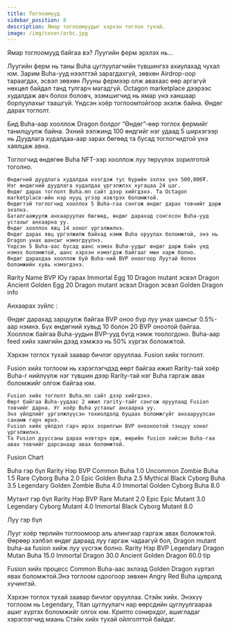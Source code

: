 ```yaml
---
title: Тоглоомууд
sidebar_position: 8
description: Ямар тоглоомуудыг хэрхэн тоглох тухай.
image: /img/cover/arbc.jpg
---
```


Ямар тоглоомууд байгаа вэ?
Луугийн ферм эрхлэх нь...

Луугийн ферм нь таны Buha цуглуулагчийн түвшингээ ахиулахад чухал юм. Зарим Buha-ууд нээлттэй зарагдахгүй, зөвхөн Airdrop-оор тараагдах, эсвэл зөвхөн Лууны фермээр олж авахаас өөр аргагүй нөхцөл байдал танд тулгарч магадгүй. Octagon marketplace дээрээс худалдаж авч болох боловч, эзэмшигчид нь ямар үнэ ханшаар борлуулахыг таашгүй. Үндсэн хоёр тоглоомтойгоор эхэлж байна.
Өндөг дарах тоглолт.

Бид Buha-аар хооллож Dragon болдог “Өндөг”-өөр тоглох фермийг танилцуулж байна. Эхний ээлжинд 100 өндгийг нэг удаад 5 ширхэгээр нь Дуудлага худалдаа-аар зарах бөгөөд та бусад тоглогчидтой үнэ хаялцаж авна.

Тоглогчид өндөгөө Buha NFT-ээр хооллож луу төрүүлэх зорилготой тоголно.

    Өндөгний дуудлага худалдаа нээгдэж тус бүрийн эхлэх үнэ 500,000₮.
    Нэг өндөгний дуудлага худалдаа үргэлжлэх хугацаа 24 цаг.
    Өндөг дарах тоглолт Buha.mn сайт дээр хийгдэнэ. Та Octagon marketplace-ийн нэр нууц үгээр нэвтрэх боломжтой.
    Өндөгтэй тоглогчид хооллох 5 Buha-гаа сонгож өндөг дарах товчийг дарж эхэлнэ.
    Баталгаажуулж анхааруулах бөгөөд, өндөг дарахад сонгосон Buha-ууд устахыг анхаарна уу.
    Өндөг хооллох явц 14 хоног үргэлжилнэ.
    Өндөг дарах явц үргэлжилж байхад нэмж Buha оруулах боломжтой, энэ нь Dragon унах шансыг нэмэгдүүлнэ.
    Үндсэн 5 Buha-аас бусад шанс нэмэх Buha-уудыг өндөг дарж байх үед нэмэх боломжтой, шанс хэрхэн нэмэгдэж байгааг мөн харж болно.
    Өндөг дарахдаа хооллож буй Buha-ний BVP оноогоор Луутай болох боломжийн хувь нэмэгдэнэ.

Rarity Name BVP Юу гарах
Immortal Egg 10 Dragon mutant эсвэл Dragon
Ancient Golden Egg 20 Dragon mutant эсвэл Dragon эсвэл Golden Dragon
info

Анхаарах зүйлс :

Өндөг дарахад зарцуулж байгаа BVP оноо бүр луу унах шансыг 0.5%-аар нэмнэ. Бүх өндөгний хувьд 10 болон 20 BVP оноотой байгаа. Хооллож байгаа Buha-уудын BVP-ууд бүгд нэмж тоологдоно. Buha-аар feed хийх хамгийн дээд хэмжээ нь 50% хүргэх боломжтой.

Хэрхэн тоглох тухай заавар бичлэг орууллаа.
Fusion хийх тоглолт.

Fusion хийх тоглоом нь хэрэглэгчдэд өөрт байгаа ижил Rarity-тай хоёр Buha-г нийлүүлж нэг түвшин дээр Rarity-тай нэг Buha гаргаж авах боломжийг олгож байгаа юм.

    Fusion хийх тоглолт Buha.mn сайт дээр хийгдэнэ.
    Өөрт байгаа Buha-уудаас 2 ижил rarity-тайг сонгож оруулаад Fusion товчийг дарна. Уг хоёр Buha устахыг анхаарна уу.
    Энэ үйлдлийг үргэлжлүүсэн тохиолдолд буцаах боломжгүйг анхааруулсан санамж гарч ирнэ.
    Fusion хийх үйлдэл гарч ирэх зорилгын BVP онооноотой тэнцүү хоног үргэлжилнэ.
    Та Fusion дууссаны дараа нэвтэрч орж, өөрийн fusion хийсэн Buha-гаа авах товчийг дарсанаар авах боломжтой.

Fusion Chart

Buha гэр бүл
Rarity Нэр BVP
Common Buha 1.0
Uncommon Zombie Buha 1.5
Rare Cyborg Buha 2.0
Epic Golden Buha 2.5
Mythical Black Cyborg Buha 3.5
Legendary Golden Zombie Buha 4.0
Immortal Golden Cyborg Buha 8.0

Мутант гэр бүл
Rarity Нэр BVP
Rare Mutant 2.0
Epic Epic Mutant 3.0
Legendary Cyborg Mutant 4.0
Immortal Black Cyborg Mutant 8.0

Луу гэр бүл

Лууг хоёр төрлийн тоглоомоор аль алингаар гаргаж авах боломжтой. Өөрөөр хэлбэл өндөг дараад луу гаргаж чадаагүй бол, Dragon mutant buha-аа fusion хийж луу үүсгэж болно.
Rarity Нэр BVP
Legendary Dragon Mutan Buha 15.0
Immortal Dragon 30.0
Ancient Golden Dragon 60.0
tip

Fusion хийх процесс Common Buha-аас эхлээд Golden Dragon хүртэл явах боломжтой.Энэ тоглоом одоогоор зөвхөн Angry Red Buha цувралд хүчинтэй.

Хэрхэн тоглох тухай заавар бичлэг орууллаа.
Стэйк хийх.
Энэхүү тоглоом нь Legendary, Titan цуглуулагч нар өөрсдийн цуглуулгаараа ашиг хүртэх боломжийг олгох юм. Крипто сонирхдог, ашигладаг хэрэглэгчид маань Стэйк хийх тухай ойлголттой байдаг.

